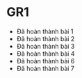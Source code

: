# GR1
- Đã hoàn thành bài 1
- Đã hoàn thành bài 2
- Đã hoàn thành bài 3
- Đã hoàn thành bài 4
- Đã hoàn thành bài 6
- Đã hoàn thành bài 7

